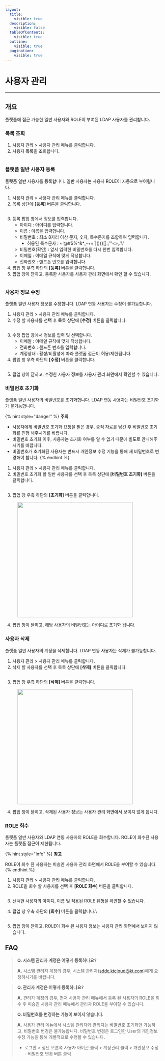 ```yaml
---
layout:
  title:
    visible: true
  description:
    visible: false
  tableOfContents:
    visible: true
  outline:
    visible: true
  pagination:
    visible: true
---
```


# 사용자 관리

***

## 개요

플랫폼에 접근 가능한 일반 사용자와 ROLE이 부여된 LDAP 사용자를 관리합니다.

### 목록 조회

1. 사용자 관리 > 사용자 관리 메뉴를 클릭합니다.
2. 사용자 목록을 조회합니다.

<figure><img src="../.gitbook/assets/image (719).png" alt=""><figcaption></figcaption></figure>



### 플랫폼 일반 사용자 등록

플랫폼 일반 사용자를 등록합니다. 일반 사용자는 사용자 ROLE이 자동으로 부여됩니다.

1. 사용자 관리 > 사용자 관리 메뉴를 클릭합니다.
2. 목록 상단에 **\[등록]** 버튼을 클릭합니다.

<figure><img src="../.gitbook/assets/image (720).png" alt=""><figcaption></figcaption></figure>

3. 등록 팝업 창에서 정보를 입력합니다.
   * 아이디 : 아이디를 입력합니다.
   * 이름 : 이름을 입력합니다.
   * 비밀번호 : 최소 8자리 이상 문자, 숫자, 특수문자를 조합하여 입력합니다.
     * 허용된 특수문자 : \~!@#$%^&\*\_-+=\`|(){}\[]:;"'<>,.?/
   * 비밀번호(확인) : 앞서 입력한 비밀번호를 다시 한번 입력합니다.
   * 이메일 : 이메일 규칙에 맞게 작성합니다.
   * 전화번호 : 핸드폰 번호를 입력합니다.
4. 팝업 창 우측 하단의 **\[등록]** 버튼을 클릭합니다.
5. 팝업 창이 닫히고, 등록한 사용자를 사용자 관리 화면에서 확인 할 수 있습니다.

<figure><img src="../.gitbook/assets/image (525).png" alt=""><figcaption></figcaption></figure>

### 사용자 정보 수정

플랫폼 일반 사용자 정보를 수정합니다. LDAP 연동 사용자는 수정이 불가능합니다.

1. 사용자 관리 > 사용자 관리 메뉴를 클릭합니다.
2. 수정 할 사용자를 선택 후 목록 상단에 **\[수정]** 버튼을 클릭합니다.

<figure><img src="../.gitbook/assets/image (721).png" alt=""><figcaption></figcaption></figure>

3. 수정 팝업 창에서 정보를 입력 및 선택합니다.
   * 이메일 : 이메일 규칙에 맞게 작성합니다.
   * 전화번호 : 핸드폰 번호를 입력합니다.
   * 계정상태 : 활성/비활성에 따라 플랫폼 접근이 허용/제한됩니다.
4. 팝업 창 우측 하단의 **\[수정]** 버튼을 클릭합니다.

<figure><img src="../.gitbook/assets/image (328).png" alt=""><figcaption></figcaption></figure>

5. 팝업 창이 닫히고, 수정한 사용자 정보를 사용자 관리 화면에서 확인할 수 있습니다.

### 비밀번호 초기화

플랫폼 일반 사용자의 비밀번호를 초기화합니다. LDAP 연동 사용자는 비밀번호 초기화가 불가능합니다.

{% hint style="danger" %}
**주의**

* 사용자에게 비밀번호 초기화 요청을 받은 경우, 증적 자료를 남긴 후 비밀번호 초기화를 진행 해주시기를 바랍니다.
* 비밀번호 초기화 이후, 사용자는 초기화 여부를 알 수 없기 때문에 별도로 안내해주시기를 바랍니다.
* 비밀번호가 초기화된 사용자는 반드시 개인정보 수정 기능을 통해 새 비밀번호로 변경해야 합니다.
{% endhint %}

1. 사용자 관리 > 사용자 관리 메뉴를 클릭합니다.
2. 비밀번호 초기화 할 일반 사용자를 선택 후 목록 상단에 **\[비밀번호 초기화]** 버튼을 클릭합니다.

<figure><img src="../.gitbook/assets/image (722).png" alt=""><figcaption></figcaption></figure>

3. 팝업 창 우측 하단의 **\[초기화]** 버튼을 클릭합니다.

<figure><img src="../.gitbook/assets/image (329).png" alt="" width="375"><figcaption></figcaption></figure>

4. 팝업 창이 닫히고, 해당 사용자의 비밀번호는 아이디로 초기화 됩니다.

### 사용자 삭제

플랫폼 일반 사용자의 계정을 삭제합니다. LDAP 연동 사용자는 삭제가 불가능합니다.

1. 사용자 관리 > 사용자 관리 메뉴를 클릭합니다.
2. 삭제 할 사용자를 선택 후 목록 상단에 **\[삭제]** 버튼을 클릭합니다.

<figure><img src="../.gitbook/assets/image (723).png" alt=""><figcaption></figcaption></figure>

3. 팝업 창 우측 하단의 **\[삭제]** 버튼을 클릭합니다.

<figure><img src="../.gitbook/assets/image (330).png" alt="" width="375"><figcaption></figcaption></figure>

4. 팝업 창이 닫히고, 삭제된 사용자 정보는 사용자 관리 화면에서 보이지 않게 됩니다.

### ROLE 회수

플랫폼 일반 사용자와 LDAP 연동 사용자의 ROLE을 회수합니다. ROLE이 회수된 사용자는 플랫폼 접근이 제한됩니다.

{% hint style="info" %}
**참고**

ROLE이 회수 된 사용자는 미승인 사용자 관리 화면에서 ROLE을 부여할 수 있습니다.
{% endhint %}

1. 사용자 관리 > 사용자 관리 메뉴를 클릭합니다.
2. ROLE을 회수 할 사용자를 선택 후 **\[ROLE 회수]** 버튼을 클릭합니다.

<figure><img src="../.gitbook/assets/image (724).png" alt=""><figcaption></figcaption></figure>

3. 선택한 사용자의 아이디, 이름 및 적용된 ROLE 유형을 확인할 수 있습니다.
4.  팝업 창 우측 하단의 **\[회수]** 버튼을 클릭합니다.\


    <figure><img src="../.gitbook/assets/image (527).png" alt=""><figcaption></figcaption></figure>
5. 팝업 창이 닫히고, ROLE이 회수 된 사용자 정보는 사용자 관리 화면에서 보이지 않습니다.

## FAQ

> **Q. 시스템 관리자 계정은 어떻게 등록하나요?**
>
> **A.** 시스템 관리자 계정의 경우, 시스템 관리자(sddc.ktcloud@kt.com)에게 요청하시기를 바랍니다.

> **Q. 관리자 계정은 어떻게 등록하나요?**
>
> **A.** 관리자 계정의 경우, 먼저 사용자 관리 메뉴에서 등록 된 사용자의 ROLE을 회수 후 미승인 사용자 관리 메뉴에서 관리자 ROLE을 부여할 수 있습니다.

> **Q. 비밀번호를 변경하는 기능이 보이지 않습니다.**
>
> **A.** 사용자 관리 메뉴에서 시스템 관리자와 관리자는 비밀번호 초기화만 가능하고, 비밀번호 변경은 불가능합니다. 비밀번호 변경은 로그인한 User의 개인정보 수정 기능을 통해 개별적으로 수행할 수 있습니다.
>
> * 로그인 > 상단 오른쪽 사용자 아이콘 클릭 > 계정관리 클릭 > 개인정보 수정 - 비밀번호 변경 버튼 클릭
